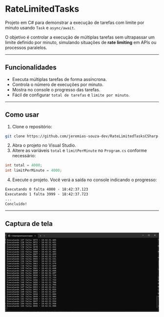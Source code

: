 # RateLimitedTasks

Projeto em C# para demonstrar a execução de tarefas com limite por minuto usando `Task` e `async/await`.  

O objetivo é controlar a execução de múltiplas tarefas sem ultrapassar um limite definido por minuto, simulando situações de **rate limiting** em APIs ou processos paralelos.

---

## Funcionalidades

- Executa múltiplas tarefas de forma assíncrona.
- Controla o número de execuções por minuto.
- Mostra no console o progresso das tarefas.
- Fácil de configurar `total de tarefas` e `limite por minuto`.

---

## Como usar

1. Clone o repositório:

```bash
git clone https://github.com/jeremias-souza-dev/RateLimitedTasksCSharp.git
````

2. Abra o projeto no Visual Studio.
3. Altere as variáveis `total` e `limitPerMinute` no `Program.cs` conforme necessário:

```csharp
int total = 4000;
int limitPerMinute = 4000;
```

4. Execute o projeto. Você verá a saída no console indicando o progresso:

```text
Executando 0 falta 4000 - 18:42:37.123
Executando 1 falta 3999 - 18:42:37.723
...
Concluído!
```

---

## Captura de tela

![Captura de tela](Captura%20de%20tela%202025-08-17%20184237.png)
